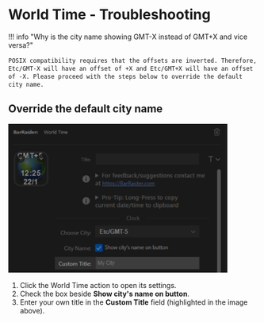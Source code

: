# World Time - Troubleshooting

!!! info "Why is the city name showing GMT-X instead of GMT+X and vice versa?"

    POSIX compatibility requires that the offsets are inverted. Therefore, Etc/GMT-X will have an offset of +X and Etc/GMT+X will have an offset of -X. Please proceed with the steps below to override the default city name.

## Override the default city name
<img src="./img/custom-title.png" alt="How to add a custom title">


  1. Click the World Time action to open its settings.
  2. Check the box beside **Show city's name on button**.
  3. Enter your own title in the **Custom Title** field (highlighted in the image above).
